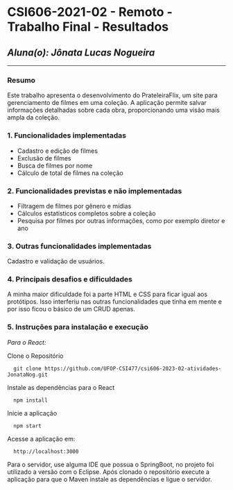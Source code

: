 # **CSI606-2021-02 - Remoto - Trabalho Final - Resultados**

## *Aluna(o): Jônata Lucas Nogueira*

--------------

### Resumo

  Este trabalho apresenta o desenvolvimento do PrateleiraFlix, um site para gerenciamento de filmes em uma coleção. A aplicação permite salvar informações detalhadas sobre cada obra, proporcionando uma visão mais ampla da coleção.

### 1. Funcionalidades implementadas
<ul>
  <li>Cadastro e edição de filmes</li>
  <li>Exclusão de filmes</li>
  <li>Busca de filmes por nome</li>
  <li>Cálculo de total de filmes na coleção</li>
</ul>
  
### 2. Funcionalidades previstas e não implementadas
<ul>
  <li>Filtragem de filmes por gênero e mídias</li>
  <li>Cálculos estatísticos completos sobre a coleção</li>
  <li>Pesquisa por filmes por outras informações, como por exemplo diretor e ano</li>
</ul>

### 3. Outras funcionalidades implementadas
Cadastro e validação de usuários.

### 4. Principais desafios e dificuldades
A minha maior dificuldade foi a parte HTML e CSS para ficar igual aos protótipos. Isso interferiu nas outras funcionalidades que tinha em mente e por isso ficou o básico de um CRUD apenas.

### 5. Instruções para instalação e execução

*Para o React:*

  Clone o Repositório 
  ```
    git clone https://github.com/UFOP-CSI477/csi606-2023-02-atividades-JonataNog.git
  ```
  Instale as dependências para o React
  ```
    npm install
  ```
  
  Inicie a aplicação
  
      npm start
  
  Acesse a aplicação em:
  
      http://localhost:3000

  Para o servidor, use alguma IDE que possua o SpringBoot, no projeto foi utilizado a versão com o Eclipse. Após clonado o repositório execute a aplicação para que o Maven instale as dependências e ligue o servidor.

